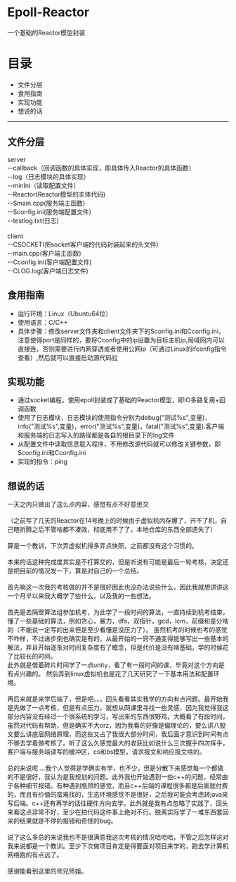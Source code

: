 # Epoll-Reactor
一个基础的Reactor模型封装
# 目录
+ 文件分层
+ 食用指南
+ 实现功能
+ 想说的话
***
## 文件分层
server<br>--callback（回调函数的具体实现，即具体传入Reactor的具体函数）<br>
        --log（日志模块的具体实现）<br>
        --minIni（读取配置文件）<br>
        --Reactor(Reactor模型的主体代码)<br>
        --Smain.cpp(服务端主函数)<br>
        --Sconfig.ini(服务端配置文件)<br>
        --testlog.txt(日志)<br>
        <br>
client<br>--CSOCKET(把socket客户端的代码封装起来的头文件)<br>
        --main.cpp(客户端主函数)<br>
        --Cconfig.ini(客户端配置文件)<br>
        --CLOG.log(客户端日志文件)<br>
## 食用指南
+ 运行环境：Linux（Ubuntu64位）
+ 使用语言：C/C++
+ 具体步骤：修改server文件夹和client文件夹下的Sconfig.ini和Cconfig.ini，注意使得port是同样的，要将Cconfig中的ip设置为目标主机ip,局域网内可以直接连，否则需要进行内网穿透或者使用公网ip（可通过Linux的ifconfig指令查看）,然后就可以直接启动源代码拉

## 实现功能
+ 通过socket编程，使用epoll封装成了基础的Reactor模型，即IO多路复用+回调函数
+ 使用了日志模块，日志模块的使用指令分别为debug("测试%s",变量)，info("测试%s",变量)，error("测试%s",变量)，fatal("测试%s",变量).客户端和服务端的日志写入的路径都是各自的根目录下的log文件
+ 从配置文件中读取信息载入程序，不用修改源代码就可以修改关键参数，即Sconfig.ini和Cconfig.ini
+ 实现的指令：ping
## 想说的话
一天之内只做出了这么点内容，感觉有点不好意思交
<br>
<br>
（之前写了几天的Reactor在14号晚上的时候由于虚拟机内存爆了，开不了机，自己瞎折腾之后不管啥都不凑效，彻底用不了了，本地仓库的东西全部遗失了）
<br>
<br>
算是一个教训，下次弄虚拟机得多弄点快照，之前都没有这个习惯的。
<br>
<br>
    本来的话这种完成度其实是不打算交的，但是听说有可能是最后一轮考核，决定还是把目前的情况发一下，算是对自己的一个总结。
<br>
<br>
    首先嘛这一次我的考核做的并不是很好因此也没办法说些什么，因此我就想讲讲这一个月半以来我大概学了些什么，以及我的一些想法。
<br>
<br>
    首先是去隔壁算法组参加机考，为此学了一段时间的算法，一直持续到机考结束，懂了一些基础的算法，例如贪心，暴力，dfs，双指针，gcd，lcm，前缀和差分啥的（不能说一定写的出来但是至少看懂是没压力了）。
虽然机考的时候也考的感觉不咋样，不过进步倒也确实是有的，从最开始的一窍不通变得能够写出一些基本的解法，并且开始逐渐对时间复杂度有了概念，但是代价是没有啥基础，学的时候花了比较长的时间。<br>
此外就是借着碎片时间学了一点unity，看了有一段时间的课，毕竟对这个方向是有点兴趣的。
然后弄到linux虚拟机也是花了几天研究了一下基本用法和配置环境。<br><br>
    再后来就是来学后端了，但是吧。。。回头看看其实我学的方向有点问题。最开始我是先做了一点考核，但是有点压力，就想从网课里寻找一些灵感，因为我觉得我这部分内容没有经过一个很系统的学习，写出来的东西很野鸡，大概看了有段时间，虽然对代码有帮助，但是确实不大orz，因为我看的好像是偏理论的，要么讲八股文要么讲底层网络原理，而这些又占了我很大部分时间，我后面才意识到时间有点不够去学着做考核了。听了这么久感觉最大的收获比如说什么三次握手四次挥手，客户端与服务端读写的缓冲区，cs和bs模型，请求报文和响应报文啥的。<br><br>
    总的来说呢....我个人觉得是学确实有学，也不少，但是分散下来感觉每一个都做的不是很好，我认为是我规划的问题。此外我也开始遇到一些c++的问题，经常由于各种细节报错。有种遇到瓶颈的感觉，而且c++后端的课程很多都是后面就付费的，而且有价值的蛮难找的，生态环境感觉不是很好，之后我可能会考虑转java来写后端。c++还有再学的话往硬件方向去学。此外就是我有点忽略了实践了，回头来看这点非常不好，至少在拍代码这件事上绝对不行。脱离实际学了一堆东西套回来的结果就是不停的报错和奇怪的bug。<br><br>
说了这么多总的来说我也不是很满意我这次考核的情况哈哈哈，不管之后怎样这对我来说都是一个教训。至少下次做项目肯定是得要面对项目来学的，跑去学计算机网络跑的有点远了。<br><br>
感谢能看到这里的师兄师姐。
